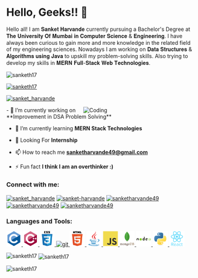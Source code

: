 <h1 align="left">Hello, Geeks!! 👋</h1>
<p>Hello all! I am 𝐒𝐚𝐧𝐤𝐞𝐭 𝐇𝐚𝐫𝐯𝐚𝐧𝐝𝐞 currently pursuing a Bachelor's Degree at 𝐓𝐡𝐞 𝐔𝐧𝐢𝐯𝐞𝐫𝐬𝐢𝐭𝐲 𝐎𝐟 𝐌𝐮𝐦𝐛𝐚𝐢 𝐢𝐧 𝐂𝐨𝐦𝐩𝐮𝐭𝐞𝐫 𝐒𝐜𝐢𝐞𝐧𝐜𝐞 & 𝐄𝐧𝐠𝐢𝐧𝐞𝐞𝐫𝐢𝐧𝐠. I have always been curious to gain more and more knowledge in the related field of my engineering sciences. Nowadays I am working on 𝐃𝐚𝐭𝐚 𝐒𝐭𝐫𝐮𝐜𝐭𝐮𝐫𝐞𝐬 & 𝐀𝐥𝐠𝐨𝐫𝐢𝐭𝐡𝐦𝐬 𝐮𝐬𝐢𝐧𝐠 𝐉𝐚𝐯𝐚 to upskill my problem-solving skills. Also trying to develop my skills in 𝐌𝐄𝐑𝐍 𝐅𝐮𝐥𝐥-𝐒𝐭𝐚𝐜𝐤 𝐖𝐞𝐛 𝐓𝐞𝐜𝐡𝐧𝐨𝐥𝐨𝐠𝐢𝐞𝐬.
</p>

<p align="left"> <img src="https://komarev.com/ghpvc/?username=sanketh17&label=Profile%20views&color=0e75b6&style=flat" alt="sanketh17" /> </p>

<p align="left"> <a href="https://github.com/ryo-ma/github-profile-trophy"><img src="https://github-profile-trophy.vercel.app/?username=sanketh17" alt="sanketh17" /></a> </p>

<p align="left"> <a href="https://twitter.com/sanket_harvande" target="blank"><img src="https://img.shields.io/twitter/follow/sanket_harvande?logo=twitter&style=for-the-badge" alt="sanket_harvande" /></a> </p>
<img align="right" alt="Coding" width="300" src="https://encrypted-tbn0.gstatic.com/images?q=tbn:ANd9GcSEaIjNv4WYC6jYdKSFGBIW7Hn_D5mMMlDvWBdHQPrecBZyhsV8lC4rrS09UI6-lUaTDPs&usqp=CAU">
- 🔭 I’m currently working on **Improvement in DSA Problem Solving**

- 🌱 I’m currently learning **MERN Stack Technologies**

- 💬 Looking For **Internship**

- 📫 How to reach me **sanketharvande49@gmail.com**

- ⚡ Fun fact **I think I am an overthinker :)**

<h3 align="left">Connect with me:</h3>
<p align="left">
<a href="https://twitter.com/sanket_harvande" target="blank"><img align="center" src="https://raw.githubusercontent.com/rahuldkjain/github-profile-readme-generator/master/src/images/icons/Social/twitter.svg" alt="sanket_harvande" height="30" width="40" /></a>
<a href="https://linkedin.com/in/sanket-harvande" target="blank"><img align="center" src="https://raw.githubusercontent.com/rahuldkjain/github-profile-readme-generator/master/src/images/icons/Social/linked-in-alt.svg" alt="sanket-harvande" height="30" width="40" /></a>
<a href="https://www.hackerrank.com/sanketharvande49" target="blank"><img align="center" src="https://raw.githubusercontent.com/rahuldkjain/github-profile-readme-generator/master/src/images/icons/Social/hackerrank.svg" alt="sanketharvande49" height="30" width="40" /></a>
<a href="https://www.leetcode.com/sanketharvande49" target="blank"><img align="center" src="https://raw.githubusercontent.com/rahuldkjain/github-profile-readme-generator/master/src/images/icons/Social/leet-code.svg" alt="sanketharvande49" height="30" width="40" /></a>
<a href="https://auth.geeksforgeeks.org/user/sanketharvande49" target="blank"><img align="center" src="https://raw.githubusercontent.com/rahuldkjain/github-profile-readme-generator/master/src/images/icons/Social/geeks-for-geeks.svg" alt="sanketharvande49" height="30" width="40" /></a>
</p>

<h3 align="left">Languages and Tools:</h3>
<p align="left"> <a href="https://www.cprogramming.com/" target="_blank" rel="noreferrer"> <img src="https://raw.githubusercontent.com/devicons/devicon/master/icons/c/c-original.svg" alt="c" width="40" height="40"/> </a> <a href="https://www.w3schools.com/cpp/" target="_blank" rel="noreferrer"> <img src="https://raw.githubusercontent.com/devicons/devicon/master/icons/cplusplus/cplusplus-original.svg" alt="cplusplus" width="40" height="40"/> </a> <a href="https://www.w3schools.com/css/" target="_blank" rel="noreferrer"> <img src="https://raw.githubusercontent.com/devicons/devicon/master/icons/css3/css3-original-wordmark.svg" alt="css3" width="40" height="40"/> </a> <a href="https://git-scm.com/" target="_blank" rel="noreferrer"> <img src="https://www.vectorlogo.zone/logos/git-scm/git-scm-icon.svg" alt="git" width="40" height="40"/> </a> <a href="https://www.w3.org/html/" target="_blank" rel="noreferrer"> <img src="https://raw.githubusercontent.com/devicons/devicon/master/icons/html5/html5-original-wordmark.svg" alt="html5" width="40" height="40"/> </a> <a href="https://www.java.com" target="_blank" rel="noreferrer"> <img src="https://raw.githubusercontent.com/devicons/devicon/master/icons/java/java-original.svg" alt="java" width="40" height="40"/> </a> <a href="https://developer.mozilla.org/en-US/docs/Web/JavaScript" target="_blank" rel="noreferrer"> <img src="https://raw.githubusercontent.com/devicons/devicon/master/icons/javascript/javascript-original.svg" alt="javascript" width="40" height="40"/> </a> <a href="https://www.mongodb.com/" target="_blank" rel="noreferrer"> <img src="https://raw.githubusercontent.com/devicons/devicon/master/icons/mongodb/mongodb-original-wordmark.svg" alt="mongodb" width="40" height="40"/> </a> <a href="https://nodejs.org" target="_blank" rel="noreferrer"> <img src="https://raw.githubusercontent.com/devicons/devicon/master/icons/nodejs/nodejs-original-wordmark.svg" alt="nodejs" width="40" height="40"/> </a> <a href="https://www.python.org" target="_blank" rel="noreferrer"> <img src="https://raw.githubusercontent.com/devicons/devicon/master/icons/python/python-original.svg" alt="python" width="40" height="40"/> </a> <a href="https://reactjs.org/" target="_blank" rel="noreferrer"> <img src="https://raw.githubusercontent.com/devicons/devicon/master/icons/react/react-original-wordmark.svg" alt="react" width="40" height="40"/> </a> </p>

<p><img align="left" src="https://github-readme-stats.vercel.app/api/top-langs?username=sanketh17&show_icons=true&locale=en&layout=compact" alt="sanketh17" /></p>

<p>&nbsp;<img align="center" src="https://github-readme-stats.vercel.app/api?username=sanketh17&show_icons=true&locale=en" alt="sanketh17" /></p>

<p><img align="center" src="https://github-readme-streak-stats.herokuapp.com/?user=sanketh17&" alt="sanketh17" /></p>
